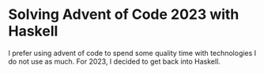 # Solving Advent of Code 2023 with Haskell

I prefer using advent of code to spend some quality time with technologies I do not use as much.
For 2023, I decided to get back into Haskell.
